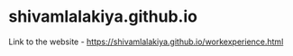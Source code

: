 # shivamlalakiya.github.io

Link to the website - https://shivamlalakiya.github.io/workexperience.html
